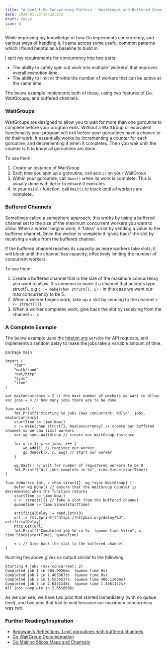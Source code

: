```yaml
---
title: "A Useful Go Concurrency Pattern - WaitGroups and Buffered Channels"
date: 2024-01-25T15:33:27Z
draft: false
icon: 🔃
---
```


While improving my knowledge of how Go implements concurrency, and various ways of handling it, I came across some useful common patterns which I found helpful as a baseline to build in.

I split my requirements for concurrency into two parts:

* The ability to safely spin out work into multiple 'workers' that improves overall execution time.
* The ability to limit or throttle the number of workers that can be active at the same time.

The below example implements both of these, using two features of Go. WaitGroups, and buffered channels.

### WaitGroups

WaitGroups are designed to allow you to wait for more than one goroutine to complete before your program exits. Without a WaitGroup or equivalent functionality your program will exit before your goroutines have a chance to do their work. It essentially works by incrementing a counter for each goroutine, and decrementing it when it completes. Then you wait until the counter is 0 to know all goroutines are done.

To use them:

1. Create an instance of WaitGroup
2. Each time you spin up a goroutine, call `Add(1)` on your WaitGroup
3. Within your goroutine, call `Done()` when its work is complete. This is usually done with `defer` to ensure it executes
4. In your `main()` function, call `Wait()` to block until all workers are complete.


### Buffered Channels

Sometimes called a semaphore approach, this works by using a buffered channel set to the size of the maximum concurrent workers you want to allow. When a worker begins work, it 'takes' a slot by sending a value to the buffered channel. Once the worker is complete it 'gives back' the slot by receiving a value from the buffered channel.

If the buffered channel reaches its capacity as more workers take slots, it will block until the channel has capacity, effectively limiting the number of concurrent workers.

To use them:

1. Create a buffered channel that is the size of the maximum concurrency you want to allow. It's common to make it a channel that accepts type struct{}, e.g `c := make(chan struct{}, 5)` - in this case we want our max concurrency to be 5.
2. When a worker begins work, take up a slot by sending to the channel `c <- struct{}{}`
3. When a worker completes work, give back the slot by receiving from the channel `<- c`

### A Complete Example

The below example uses the [httpbin.org](https://httpbin.org/) service for API requests, and implements a random delay to make the jobs take a variable amount of time.

```
package main

import (
	"fmt"
	"math/rand"
	"net/http"
	"sync"
	"time"
)

var maxConcurrency = 2 // the most number of workers we want to allow
var jobs = 4 // how many jobs there are to be done

func main() {
	fmt.Printf("Starting %d jobs (max concurrent: %d)\n", jobs, maxConcurrency)
	startTime := time.Now()
	c := make(chan struct{}, maxConcurrency) // create our buffered channel so we can limit workers
	var wg sync.WaitGroup // create our WaitGroup instance

	for x := 1; x <= jobs; x++ {
		wg.Add(1) // register our worker
		go doWork(x, c, &wg) // start our worker
	}

	wg.Wait() // wait for number of registered workers to be 0
	fmt.Printf("All jobs complete in %v", time.Since(startTime))
}

func doWork(x int, c chan struct{}, wg *sync.WaitGroup) {
	defer wg.Done() // ensure that the WaitGroup counter is decremented when the function returns
	startTime := time.Now()
	c <- struct{}{} // Take a slot from the buffered channel
	queueTime := time.Since(startTime)

	artificialDelay := rand.Intn(3)
	url := fmt.Sprintf("https://httpbin.org/delay/%d", artificialDelay)
	http.Get(url)
	fmt.Printf("Completed job %d in %v  (queue time %v)\n", x, time.Since(startTime), queueTime)

	<-c // Give back the slot to the buffered channel
}

```

Running the above gives us output similar to the following

```
Starting 4 jobs (max concurrent: 2)
Completed job 1 in 404.0926ms  (queue time 0s)
Completed job 4 in 1.4033671s  (queue time 0s)
Completed job 2 in 1.5535537s  (queue time 406.1108ms)
Completed job 3 in 2.6434148s  (queue time 1.4061137s)
All jobs complete in 2.6518036s
```

As we can see, we have two jobs that started immediately (with no queue time), and two jobs that had to wait because our maximum concurrency was two.

### Further Reading/Inspiration


* [Redowan's Reflections: Limit goroutines with buffered channels](https://rednafi.com/go/limit_goroutines_with_buffered_channels/)
* [Go WaitGroup Documentation](https://pkg.go.dev/sync#WaitGroup)
* [Go Making Slices Maps and Channels](https://go.dev/ref/spec#Making_slices_maps_and_channels)


